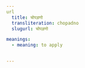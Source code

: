```yaml
---
url
  title: चोपड़णो
  transliteration: chopadno
  slugurl: चोपड़णो

meanings:
  - meaning: to apply


---
```

